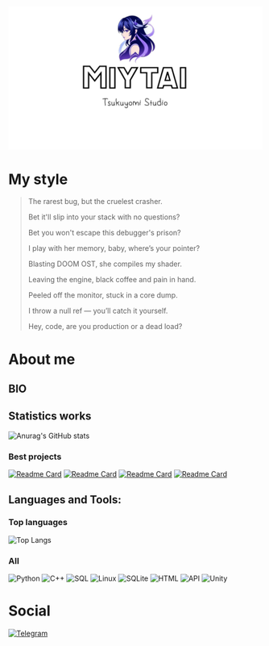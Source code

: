 ![Header](https://github.com/miytai/miytai/blob/main/Assets/123123.jpg)

# My style

>The rarest bug, but the cruelest crasher.
>
>Bet it'll slip into your stack with no questions?
>
>Bet you won't escape this debugger's prison?
>
>I play with her memory, baby, where’s your pointer?
>
>Blasting DOOM OST, she compiles my shader.
>
>Leaving the engine, black coffee and pain in hand.
>
>Peeled off the monitor, stuck in a core dump.
>
>I throw a null ref — you’ll catch it yourself.
>
>Hey, code, are you production or a dead load?

# About me
## BIO

## Statistics works
![Anurag's GitHub stats](https://github-readme-stats.vercel.app/api?username=miytai&theme=buefy&show_icons=true)
### Best projects
[![Readme Card](https://github-readme-stats.vercel.app/api/pin/?username=miytai&repo=mr.girl-_rutbe_ai_translater)](https://github.com/miytai/mr.girl-_rutbe_ai_translater) [![Readme Card](https://github-readme-stats.vercel.app/api/pin/?username=miytai&repo=tob33)](https://github.com/miytai/mr.girl-_rutbe_ai_translater) 
[![Readme Card](https://github-readme-stats.vercel.app/api/pin/?username=miytai&repo=GUI_BD_TUR
)](https://github.com/miytai/mr.girl-_rutbe_ai_translater) [![Readme Card](https://github-readme-stats.vercel.app/api/pin/?username=miytai&repo=GUI_BD_TUR
)](https://github.com/miytai/mr.girl-_rutbe_ai_translater)
## Languages and Tools:
### Top languages
![Top Langs](https://github-readme-stats.vercel.app/api/top-langs/?username=miytai)
### All
![Python](https://img.shields.io/badge/Python-090909?style=for-the-badge&logo=python&logoColor=white) ![C++](https://img.shields.io/badge/-C++-090909?style=for-the-badge&logo=C%2b%2b&logoColor=white) ![SQL](https://img.shields.io/badge/-SQL-090909?style=for-the-badge&logo=mysql&logoColor=white) ![Linux](https://img.shields.io/badge/-Linux-090909?style=for-the-badge&logo=linux&logoColor=white) ![SQLite](https://img.shields.io/badge/-SQLite-090909?style=for-the-badge&logo=sqlite&logoColor=white) ![HTML](https://img.shields.io/badge/-HTML-090909?style=for-the-badge&logo=html5&logoColor=white) ![API](https://img.shields.io/badge/-API-090909?style=for-the-badge&logo=fastapi&logoColor=white) ![Unity](https://img.shields.io/badge/-Unity-090909?style=for-the-badge&logo=unity&logoColor=white)
# Social 
[![Telegram](https://img.shields.io/badge/-Telegram-090909?style=for-the-badge&logo=telegram&logoColor=27A0D9)](https://t.me/miytai)
